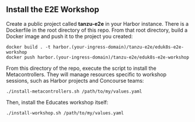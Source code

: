 ## Install the E2E Workshop

Create a public project called **tanzu-e2e** in your Harbor instance. There is a Dockerfile in the root directory of this repo. From that root directory, build a Docker image and push it to the project you created:
```
docker build . -t harbor.(your-ingress-domain)/tanzu-e2e/eduk8s-e2e-workshop
docker push harbor.(your-ingress-domain)/tanzu-e2e/eduk8s-e2e-workshop
```

From this directory of the repo, execute the script to install the Metacontrollers. They will manage resources specific to workshop sessions, such as Harbor projects and Concourse teams:
```
./install-metacontrollers.sh /path/to/my/values.yaml
```

Then, install the Educates workshop itself:
```
./install-workshop.sh /path/to/my/values.yaml
```
